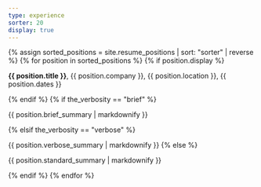 ```yaml
---
type: experience
sorter: 20
display: true
---
```

{% assign sorted_positions = site.resume_positions | sort: "sorter" | reverse %}
{% for position in sorted_positions %}
  {% if position.display %}
<p><strong>{{ position.title }}</strong>, {{ position.company }}, {{ position.location }}, {{ position.dates }}<p>
  {% endif %}
  {% if the_verbosity == "brief" %}
<p>{{ position.brief_summary | markdownify }}</p>
  {% elsif the_verbosity == "verbose" %}
<p>{{ position.verbose_summary | markdownify }}
  {% else %}
<p>{{ position.standard_summary | markdownify }}</p>
  {% endif %}
{% endfor %}
